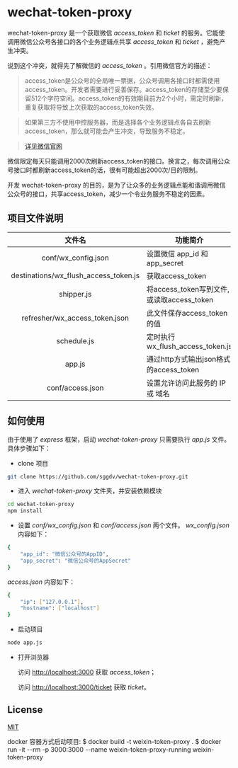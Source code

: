 # wechat-token-proxy
wechat-token-proxy 是一个获取微信 *access_token* 和 *ticket* 的服务。它能使调用微信公众号各接口的各个业务逻辑点共享 *access_token* 和 *ticket* ，避免产生冲突。

说到这个冲突，就得先了解微信的 *access_token* 。引用微信官方的描述：

> access_token是公众号的全局唯一票据，公众号调用各接口时都需使用access_token。开发者需要进行妥善保存。access_token的存储至少要保留512个字符空间。access_token的有效期目前为2个小时，需定时刷新，重复获取将导致上次获取的access_token失效。

> 如果第三方不使用中控服务器，而是选择各个业务逻辑点各自去刷新access_token，那么就可能会产生冲突，导致服务不稳定。

> [详见微信官网](http://mp.weixin.qq.com/wiki/11/0e4b294685f817b95cbed85ba5e82b8f.html)

微信限定每天只能调用2000次刷新access_token的接口。换言之，每次调用公众号接口时都刷新access_token的话，很有可能超出2000次/日的限制。

开发 wechat-token-proxy 的目的，是为了让众多的业务逻辑点能和谐调用微信公众号的接口，共享access_token，减少一个令业务服务不稳定的因素。

## 项目文件说明

|文件名|功能简介|
|:--------:|------|
|conf/wx_config.json|设置微信 app_id 和 app_secret|
|destinations/wx_flush_access_token.js|获取access_token|
|shipper.js|将access_token写到文件, 或读取access_token|
|refresher/wx_access_token.json|此文件保存access_token的值|
|schedule.js|定时执行wx_flush_access_token.js|
|app.js|通过http方式输出json格式的access_token|
|conf/access.json|设置允许访问此服务的 IP 或 域名|

## 如何使用

由于使用了 *express* 框架，启动 *wechat-token-proxy* 只需要执行 *app.js* 文件。具体步骤如下：

* clone 项目
```bash
git clone https://github.com/sggdv/wechat-token-proxy.git
```


* 进入 *wechat-token-proxy* 文件夹，并安装依赖模块
```bash
cd wechat-token-proxy
npm install
```

* 设置 *conf/wx_config.json* 和 *conf/access.json* 两个文件。
*wx_config.json* 内容如下：
```bash
{
	"app_id": "微信公众号的AppID",
	"app_secret": "微信公众号的AppSecret"
}
```
*access.json* 内容如下：
```bash
{
	"ip": ["127.0.0.1"],
	"hostname": ["localhost"]
}
```

* 启动项目
```bash
node app.js
```
* 打开浏览器

  访问 [http://localhost:3000](http://localhost:3000) 获取 *access_token*；

  访问 [http://localhost:3000/ticket](http://localhost:3000/ticket) 获取 *ticket*。

## License
[MIT](LICENSE)


docker 容器方式启动项目:
$ docker build -t weixin-token-proxy .
$ docker run -it --rm  -p 3000:3000 --name weixin-token-proxy-running weixin-token-proxy

